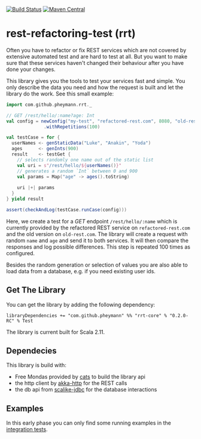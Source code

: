 [![Build Status](https://travis-ci.org/pheymann/rest-refactoring-test.svg?branch=develop)](https://travis-ci.org/pheymann/rest-refactoring-test)
[![Maven Central](https://maven-badges.herokuapp.com/maven-central/com.github.pheymann/rrt-core_2.11/badge.svg)](https://maven-badges.herokuapp.com/maven-central/com.github.pheymann/rrt-core_2.11)

# rest-refactoring-test (rrt)
Often you have to refactor or fix REST services which are not covered by extensive automated test and are hard
to test at all. But you want to make sure that these services haven't changed their behaviour after 
you have done your changes. 

This library gives you the tools to test your services fast and simple. You only describe the data you need
and how the request is built and let the library do the work. See this small example:

```Scala
import com.github.pheymann.rrt._

// GET /rest/hello/:name?age: Int
val config = newConfig("my-test", "refactored-rest.com", 8080, "old-rest.com", 8081)
              .withRepetitions(100)

val testCase = for {
  userNames <- genStaticData("Luke", "Anakin", "Yoda")
  ages      <- genInts(900)
  result    <- testGet {
    // selects randomly one name out of the static list
    val uri = s"/rest/hello/${userNames()}"
    // generates a random `Int` between 0 and 900
    val params = Map("age" -> ages().toString)
    
    uri |+| params
  }
} yield result

assert(checkAndLog(testCase.runCase(config)))
```

Here, we create a test for a *GET* endpoint `/rest/hello/:name` which is currently provided by the 
refactored REST service on `refactored-rest.com` and the old version on `old-rest.com`. The library
will create a request with random `name` and `age` and send it to both services. It will
then compare the responses and log possible differences. This step is repeated 100 times as configured.

Besides the random generation or selection of values you are also able to load data from a database,
e.g. if you need existing user ids.

## Get The Library
You can get the library by adding the following dependency:

```SBT
libraryDependencies += "com.github.pheymann" %% "rrt-core" % "0.2.0-RC" % Test
```

The library is current built for Scala 2.11.

## Dependecies
This library is build with:
 - Free Mondas provided by [cats](https://github.com/typelevel/cats) to build the library api
 - the http client by [akka-http](http://doc.akka.io/docs/akka-http/current/scala.html) for the REST calls
 - the db api from [scalike-jdbc](http://scalikejdbc.org/) for the database interactions
 
## Examples
In this early phase you can only find some running examples in the [integration tests](https://github.com/pheymann/rest-refactoring-test/tree/develop/core/src/it/scala/com/github/pheymann/rrt).
